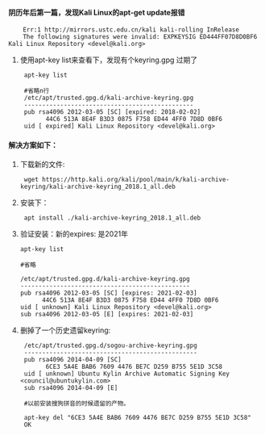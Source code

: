 #### 阴历年后第一篇，发现Kali Linux的apt-get update报错 
        
        Err:1 http://mirrors.ustc.edu.cn/kali kali-rolling InRelease
        The following signatures were invalid: EXPKEYSIG ED444FF07D8D0BF6 Kali Linux Repository <devel@kali.org>

1. 使用apt-key list来查看下，发现有个keyring.gpg 过期了 
        
        apt-key list

        #省略n行
        /etc/apt/trusted.gpg.d/kali-archive-keyring.gpg
        -----------------------------------------------
        pub rsa4096 2012-03-05 [SC] [expired: 2018-02-02]
              44C6 513A 8E4F B3D3 0875 F758 ED44 4FF0 7D8D 0BF6
        uid [ expired] Kali Linux Repository <devel@kali.org>

#### 解决方案如下： 

1. 下载新的文件: 

        wget https://http.kali.org/kali/pool/main/k/kali-archive-keyring/kali-archive-keyring_2018.1_all.deb 

2. 安装下： 

        apt install ./kali-archive-keyring_2018.1_all.deb 

3.  验证安装：新的expires: 是2021年 

        

        apt-key list
    
        #省略
    
        /etc/apt/trusted.gpg.d/kali-archive-keyring.gpg
        -----------------------------------------------
        pub rsa4096 2012-03-05 [SC] [expires: 2021-02-03]
              44C6 513A 8E4F B3D3 0875 F758 ED44 4FF0 7D8D 0BF6
        uid [ unknown] Kali Linux Repository <devel@kali.org>
        sub rsa4096 2012-03-05 [E] [expires: 2021-02-03] 

4. 删掉了一个历史遗留keyring: 

        

        /etc/apt/trusted.gpg.d/sogou-archive-keyring.gpg
        ------------------------------------------------
        pub rsa4096 2014-04-09 [SC]
              6CE3 5A4E BAB6 7609 4476 BE7C D259 B755 5E1D 3C58
        uid [ unknown] Ubuntu Kylin Archive Automatic Signing Key <council@ubuntukylin.com>
        sub rsa4096 2014-04-09 [E]
    
        #以前安装搜狗拼音的时候遗留的产物。
    
        apt-key del "6CE3 5A4E BAB6 7609 4476 BE7C D259 B755 5E1D 3C58"
        OK

